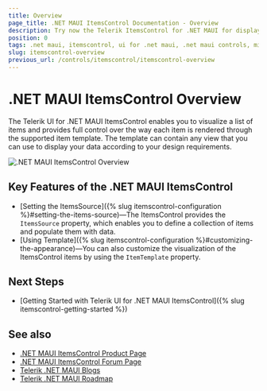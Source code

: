 ```yaml
---
title: Overview
page_title: .NET MAUI ItemsControl Documentation - Overview
description: Try now the Telerik ItemsControl for .NET MAUI for displaying a list of items and customizing their appearance.
position: 0
tags: .net maui, itemscontrol, ui for .net maui, .net maui controls, microsoft .net maui
slug: itemscontrol-overview
previous_url: /controls/itemscontrol/itemscontrol-overview
---
```


# .NET MAUI ItemsControl Overview

The Telerik UI for .NET MAUI ItemsControl enables you to visualize a list of items and provides full control over the way each item is rendered through the supported item template. The template can contain any view that you can use to display your data according to your design requirements.

![.NET MAUI ItemsControl Overview](images/itemscontrol-overview.png "ItemsControl Overview")

## Key Features of the .NET MAUI ItemsControl

* [Setting the ItemsSource]({% slug itemscontrol-configuration %}#setting-the-items-source)&mdash;The ItemsControl provides the `ItemsSource` property, which enables you to define a collection of items and populate them with data.
* [Using Template]({% slug itemscontrol-configuration %}#customizing-the-appearance)&mdash;You can also customize the visualization of the ItemsControl items by using the `ItemTemplate` property.

## Next Steps

- [Getting Started with Telerik UI for .NET MAUI ItemsControl]({% slug itemscontrol-getting-started %})

## See also

- [.NET MAUI ItemsControl Product Page](https://www.telerik.com/maui-ui/itemscontrol)
- [.NET MAUI ItemsControl Forum Page](https://www.telerik.com/forums/maui?tagId=1766)
- [Telerik .NET MAUI Blogs](https://www.telerik.com/blogs/mobile-net-maui)
- [Telerik .NET MAUI Roadmap](https://www.telerik.com/support/whats-new/maui-ui/roadmap)